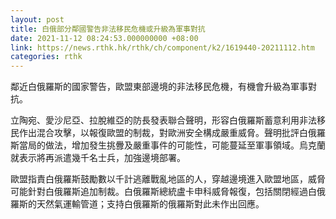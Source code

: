 ```yaml
---
layout: post
title: 白俄部分鄰國警告非法移民危機或升級為軍事對抗
date: 2021-11-12 08:24:53.000000000 +08:00
link: https://news.rthk.hk/rthk/ch/component/k2/1619440-20211112.htm
categories: rthk
---
```


鄰近白俄羅斯的國家警告，歐盟東部邊境的非法移民危機，有機會升級為軍事對抗。

立陶宛、愛沙尼亞、拉脫維亞的防長發表聯合聲明，形容白俄羅斯蓄意利用非法移民作出混合攻擊，以報復歐盟的制裁，對歐洲安全構成嚴重威脅。聲明批評白俄羅斯當局的做法，增加發生挑釁及嚴重事件的可能性，可能蔓延至軍事領域。烏克蘭就表示將再派遣幾千名士兵，加強邊境部署。

歐盟指責白俄羅斯鼓勵數以千計逃離戰亂地區的人，穿越邊境進入歐盟地區，威脅可能針對白俄羅斯追加制裁。白俄羅斯總統盧卡申科威脅報復，包括關閉經過白俄羅斯的天然氣運輸管道；支持白俄羅斯的俄羅斯對此未作出回應。
